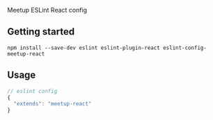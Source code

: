 Meetup ESLint React config

## Getting started
`npm install --save-dev eslint eslint-plugin-react eslint-config-meetup-react`

## Usage
```js
// eslint config
{
  "extends": "meetup-react"
}
```
